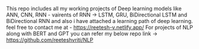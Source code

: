 This repo includes all my working projects of Deep learning models like ANN, CNN, RNN - vairents of RNN -> LSTM, GRU, BiDirectional LSTM and BiDirectional RNN and also i have attached a learning path of deep learning.
feel free to contact me at - https://reetesh-v.netlify.app/
For projects of NLP along with BERT and GPT you can refer my below repo
link -> https://github.com/reeteshvriti/NLP
